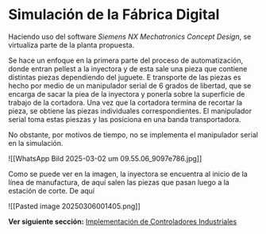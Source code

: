 # Simulación de la Fábrica Digital

Haciendo uso del software *Siemens NX Mechatronics Concept Design*, se virtualiza parte de la planta propuesta.

Se hace un enfoque en la primera parte del proceso de automatización, donde entran pellest a la inyectora y de esta sale una pieza que contiene distintas piezas dependiendo del juguete. E transporte de las piezas es hecho por medio de un manipulador serial de 6 grados de libertad, que se encarga de sacar la piea de la inyectora y ponerla sobre la superficie de trabajo de la cortadora. Una vez que la cortadora termina de recortar la pieza, se obtiene las piezas individuales correspondientes. El manipulador serial toma estas pieszas y las posiciona en una banda transportadora.

No obstante, por motivos de tiempo, no se implementa el manipulador serial en la simulación.

![[WhatsApp Bild 2025-03-02 um 09.55.06_9097e786.jpg]]

Como se puede ver en la imagen, la inyectora se encuentra al inicio de la línea de manufactura, de aquí salen las piezas que pasan luego a la estación de corte. De aquí

![[Pasted image 20250306001405.png]]




**Ver siguiente sección:** [Implementación de Controladores Industriales](plcs.md)

